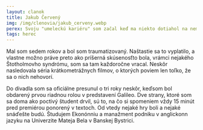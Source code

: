```yaml
---
layout: clanok
title: Jakub Červený
img: /img/clenovia/jakub_cerveny.webp
perex: Svoju "umeleckú kariéru" som začal keď ma niekto dotiahol na nemenovanú súťaž v umeleckom prednese. 
tags: herec
---
```


Mal som sedem rokov a bol som traumatizovaný. Naštastie sa to vyplatilo, a vlastne možno práve preto ako príšerná skúsenosťto bola, vrámci nejakého Štotholmovho syndrómu, som sa tam každoročne vracal. Neskôr nasledovala séria krátkometrážnych filmov, o ktorých poviem len toľko, že sa o nich nehovorí.

Do divadla som sa oficiálne presunul o tri roky neskôr, keďsom bol obdarený prvou riadnou rolou v predstavení Galileo. Dve strany, ktoré som sa doma ako poctivý študent drvil, sú to, na čo si spomeniem vždy 15 minút pred premiérou ponorený v textoch. Od vtedy nejaké hry boli a nejaké snáďešte budú. Študujem Ekonónniu a manažment podniku v anglickonn jazyku na Univerzite Mateja Bela v Banskej Bystrici.